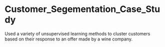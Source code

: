 # Customer_Segementation_Case_Study
Used a variety of unsupervised learning methods to cluster customers based on their response to an offer made by a wine company.
